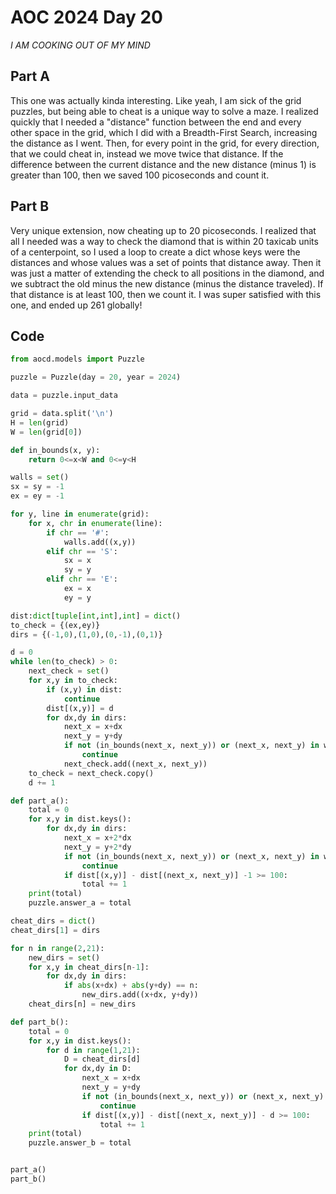 # AOC 2024 Day 20

*I AM COOKING OUT OF MY MIND*

## Part A

This one was actually kinda interesting. Like yeah, I am sick of the grid puzzles, but being able to cheat is a unique way to solve a maze. I realized quickly that I needed a "distance" function between the end and every other space in the grid, which I did with a Breadth-First Search, increasing the distance as I went. Then, for every point in the grid, for every direction, that we could cheat in, instead we move twice that distance. If the difference between the current distance and the new distance (minus 1) is greater than 100, then we saved 100 picoseconds and count it. 

## Part B

Very unique extension, now cheating up to 20 picoseconds. I realized that all I needed was a way to check the diamond that is within 20 taxicab units of a centerpoint, so I used a loop to create a dict whose keys were the distances and whose values was a set of points that distance away. Then it was just a matter of extending the check to all positions in the diamond, and we subtract the old minus the new distance (minus the distance traveled). If that distance is at least 100, then we count it. I was super satisfied with this one, and ended up 261 globally!

## Code

```python
from aocd.models import Puzzle

puzzle = Puzzle(day = 20, year = 2024)

data = puzzle.input_data

grid = data.split('\n')
H = len(grid)
W = len(grid[0])

def in_bounds(x, y):
    return 0<=x<W and 0<=y<H

walls = set()
sx = sy = -1
ex = ey = -1

for y, line in enumerate(grid):
    for x, chr in enumerate(line):
        if chr == '#':
            walls.add((x,y))
        elif chr == 'S':
            sx = x
            sy = y
        elif chr == 'E':
            ex = x
            ey = y

dist:dict[tuple[int,int],int] = dict()
to_check = {(ex,ey)}
dirs = {(-1,0),(1,0),(0,-1),(0,1)}

d = 0
while len(to_check) > 0:
    next_check = set()
    for x,y in to_check:
        if (x,y) in dist:
            continue
        dist[(x,y)] = d
        for dx,dy in dirs:
            next_x = x+dx
            next_y = y+dy
            if not (in_bounds(next_x, next_y)) or (next_x, next_y) in walls:
                continue
            next_check.add((next_x, next_y))
    to_check = next_check.copy()
    d += 1

def part_a():
    total = 0
    for x,y in dist.keys():
        for dx,dy in dirs:
            next_x = x+2*dx
            next_y = y+2*dy
            if not (in_bounds(next_x, next_y)) or (next_x, next_y) in walls:
                continue
            if dist[(x,y)] - dist[(next_x, next_y)] -1 >= 100:
                total += 1
    print(total)
    puzzle.answer_a = total

cheat_dirs = dict()
cheat_dirs[1] = dirs

for n in range(2,21):
    new_dirs = set()
    for x,y in cheat_dirs[n-1]:
        for dx,dy in dirs:
            if abs(x+dx) + abs(y+dy) == n:
                new_dirs.add((x+dx, y+dy))
    cheat_dirs[n] = new_dirs

def part_b():
    total = 0
    for x,y in dist.keys():
        for d in range(1,21):
            D = cheat_dirs[d]
            for dx,dy in D:
                next_x = x+dx
                next_y = y+dy
                if not (in_bounds(next_x, next_y)) or (next_x, next_y) in walls:
                    continue
                if dist[(x,y)] - dist[(next_x, next_y)] - d >= 100:
                    total += 1
    print(total)
    puzzle.answer_b = total


part_a()
part_b()
```